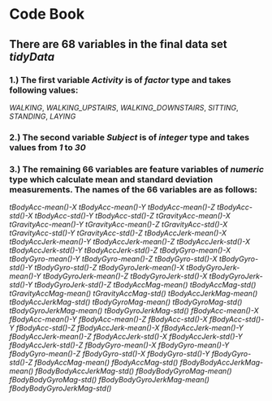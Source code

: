 # Code Book
## There are 68 variables in the final data set *tidyData*
### 1.) The first variable *Activity* is of *factor* type and takes following values:
*WALKING*, *WALKING_UPSTAIRS*, *WALKING_DOWNSTAIRS*, *SITTING*, *STANDING*, *LAYING*
### 2.) The second variable *Subject* is of *integer* type and takes values from *1* to *30*
### 3.) The remaining 66 variables are feature variables of *numeric* type which calculate mean and standard deviation measurements. The names of the 66 variables are as follows:
*tBodyAcc-mean()-X*
*tBodyAcc-mean()-Y*
*tBodyAcc-mean()-Z*
*tBodyAcc-std()-X*
*tBodyAcc-std()-Y*
*tBodyAcc-std()-Z*
*tGravityAcc-mean()-X*
*tGravityAcc-mean()-Y*
*tGravityAcc-mean()-Z*
*tGravityAcc-std()-X*
*tGravityAcc-std()-Y*
*tGravityAcc-std()-Z*
*tBodyAccJerk-mean()-X*
*tBodyAccJerk-mean()-Y*
*tBodyAccJerk-mean()-Z*
*tBodyAccJerk-std()-X*
*tBodyAccJerk-std()-Y*
*tBodyAccJerk-std()-Z*
*tBodyGyro-mean()-X*
*tBodyGyro-mean()-Y*
*tBodyGyro-mean()-Z*
*tBodyGyro-std()-X*
*tBodyGyro-std()-Y*
*tBodyGyro-std()-Z*
*tBodyGyroJerk-mean()-X*
*tBodyGyroJerk-mean()-Y*
*tBodyGyroJerk-mean()-Z*
*tBodyGyroJerk-std()-X*
*tBodyGyroJerk-std()-Y*
*tBodyGyroJerk-std()-Z*
*tBodyAccMag-mean()*
*tBodyAccMag-std()*
*tGravityAccMag-mean()*
*tGravityAccMag-std()*
*tBodyAccJerkMag-mean()*
*tBodyAccJerkMag-std()*
*tBodyGyroMag-mean()*
*tBodyGyroMag-std()*
*tBodyGyroJerkMag-mean()*
*tBodyGyroJerkMag-std()*
*fBodyAcc-mean()-X*
*fBodyAcc-mean()-Y*
*fBodyAcc-mean()-Z*
*fBodyAcc-std()-X*
*fBodyAcc-std()-Y*
*fBodyAcc-std()-Z*
*fBodyAccJerk-mean()-X*
*fBodyAccJerk-mean()-Y*
*fBodyAccJerk-mean()-Z*
*fBodyAccJerk-std()-X*
*fBodyAccJerk-std()-Y*
*fBodyAccJerk-std()-Z*
*fBodyGyro-mean()-X*
*fBodyGyro-mean()-Y*
*fBodyGyro-mean()-Z*
*fBodyGyro-std()-X*
*fBodyGyro-std()-Y*
*fBodyGyro-std()-Z*
*fBodyAccMag-mean()*
*fBodyAccMag-std()*
*fBodyBodyAccJerkMag-mean()*
*fBodyBodyAccJerkMag-std()*
*fBodyBodyGyroMag-mean()*
*fBodyBodyGyroMag-std()*
*fBodyBodyGyroJerkMag-mean()*
*fBodyBodyGyroJerkMag-std()*
